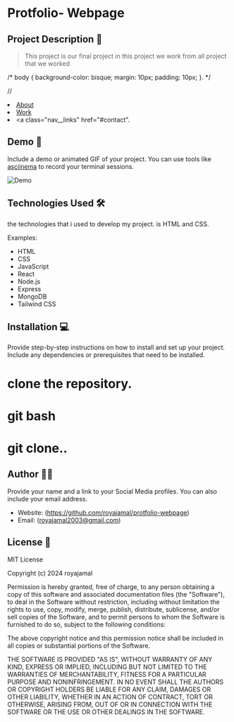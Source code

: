 # Protfolio- Webpage

## Project Description 📝

> This project is our final project in this project we work from all project that we worked 


<!-- Include code snippets or examples to demonstrate your project. -->

/* body {
  background-color: bisque;
  margin: 10px;
  padding: 10px;
}. */

//  <li><a class="nav__links" href="#welcome-section">About</a></li>
            <li><a class="nav__links" href="#projects">Work</a></li>
            <li><a class="nav__links" href="#contact".

## Demo 📸

Include a demo or animated GIF of your project. You can use tools like [asciinema](https://asciinema.org/) to record your terminal sessions.

![Demo](https://github.com/royajamal/protfolio-webpage/assets/168343975/66e64e0d-b3d9-44d4-a297-b78ab66b6ac9)

## Technologies Used 🛠

the technologies that i used to develop my project. is HTML and CSS.

Examples:

- HTML
- CSS
- JavaScript
- React
- Node.js
- Express
- MongoDB
- Tailwind CSS

## Installation 💻

Provide step-by-step instructions on how to install and set up your project. Include any dependencies or prerequisites that need to be installed.
# clone the repository.

# git bash
# git clone..







## Author 👩‍💻

Provide your name and a link to your Social Media profiles. You can also include your email address.

- Website: (https://github.com/royajamal/protfolio-webpage)
- Email: (royajamal2003@gmail.com)


## License 📜
MIT License

Copyright (c) 2024 royajamal

Permission is hereby granted, free of charge, to any person obtaining a copy
of this software and associated documentation files (the "Software"), to deal
in the Software without restriction, including without limitation the rights
to use, copy, modify, merge, publish, distribute, sublicense, and/or sell
copies of the Software, and to permit persons to whom the Software is
furnished to do so, subject to the following conditions:

The above copyright notice and this permission notice shall be included in all
copies or substantial portions of the Software.

THE SOFTWARE IS PROVIDED "AS IS", WITHOUT WARRANTY OF ANY KIND, EXPRESS OR
IMPLIED, INCLUDING BUT NOT LIMITED TO THE WARRANTIES OF MERCHANTABILITY,
FITNESS FOR A PARTICULAR PURPOSE AND NONINFRINGEMENT. IN NO EVENT SHALL THE
AUTHORS OR COPYRIGHT HOLDERS BE LIABLE FOR ANY CLAIM, DAMAGES OR OTHER
LIABILITY, WHETHER IN AN ACTION OF CONTRACT, TORT OR OTHERWISE, ARISING FROM,
OUT OF OR IN CONNECTION WITH THE SOFTWARE OR THE USE OR OTHER DEALINGS IN THE
SOFTWARE.

